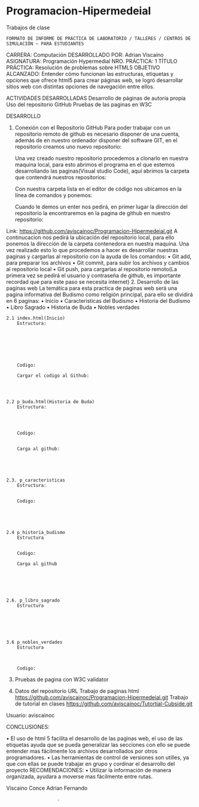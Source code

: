 # Programacion-Hipermedeial
Trabajos de clase

 	FORMATO DE INFORME DE PRÁCTICA DE LABORATORIO / TALLERES / CENTROS DE SIMULACIÓN – PARA ESTUDIANTES

CARRERA: Computación
DESARROLLADO POR: Adrian Viscaino	ASIGNATURA: Programación Hypermedial
NRO. PRÁCTICA:	1	TÍTULO PRÁCTICA: Resolución de problemas sobre HTML5
OBJETIVO ALCANZADO:
Entender cómo funcionan las estructuras, etiquetas y opciones que ofrece html5 para crear páginas web, se logró desarrollar sitios web con distintas opciones de navegación entre ellos.

ACTIVIDADES DESARROLLADAS
Desarrollo de páginas de autoría propia
Uso del repositorio GitHub
Pruebas de las paginas en W3C
 
DESARROLLO
1. Conexión con el Repositorio GitHub
	Para poder trabajar con un repositorio remoto de github es necesario disponer de una cuenta, además de en nuestro ordenador disponer del software GIT, en el repositorio creamos uno nuevo repositorio:
 

	Una vez creado nuestro repositorio procedemos a clonarlo en nuestra maquina local, para esto abrimos el programa en el que estemos desarrollando las paginas(Visual studio Code), aquí abrimos la carpeta que contendrá nuestros repositorios:

 
	Con nuestra carpeta lista en el editor de código nos ubicamos en la línea de comandos y ponemos:

 

	Cuando le demos un enter nos pedirá, en primer lugar la dirección del repositorio la encontraremos en la pagina de github en nuestro repositorio:
 
Link: https://github.com/aviscainoc/Programacion-Hipermedeial.git
	A continucacion nos pedirá la ubicación del repositorio local, para ello ponemos la dirección de la carpeta contenedora en nuestra maquina. Una vez realizado esto lo que procedemos a hacer es desarrollar nuestras paginas y cargarlas al repositorio con la ayuda de los comandos:
•	Git add, para preparar los archivos
•	Git commit, para subir los archivos y cambios al repositorio local
•	Git push, para cargarlas al repositorio remoto(La primera vez se pedirá el usuario y contraseña de github, es importante recordad que para este paso se necesita internet)
2. Desarrollo de las paginas web
La temática para esta practica de paginas web será una pagina informativa del Budismo como religión principal, para ello se dividirá en 6 paginas:
•	Inicio
•	Caracteristicas del Budismo
•	Historia del Budismo
•	Libro Sagrado
•	Historia de Buda
•	Nobles verdades

	2.1 index.html(Inicio)
		Estructura:





 

		Codigo:
 
		Cargar el codigo al Github:
 
  
		 
	
	2.2 p_buda.html(Historia de Buda)
		Estructura:
 



		Codigo:
 
		
		Carga al github:
 
 
 
 

	2.3. p_caracteristicas
		Estructura:
 

		Codigo:
 


		 

	2.4 p_historia_budismo
		Estructura
 
 
		Codigo:
 
		Carga al github
			 
 
 
 
 

	2.6. p_libro_sagrado
		Estructura
 


 
 

	3.6 p_nobles_verdades
		Estructura
 


		Codigo:
 
 
 

3. Pruebas de pagina con W3C validator
 
 
 
 
  

4. Datos del repositorio URL
Trabajo de paginas html
https://github.com/aviscainoc/Programacion-Hipermedeial.git
Trabajo de tutorial en clases
https://github.com/aviscainoc/Tutortial-Cubside.git

Usuario:
aviscainoc

CONCLUSIONES:

•	El uso de html 5 facilita el desarrollo de las paginas web, el uso de las etiquetas ayuda que se pueda generalizar las secciones con ello se puede entender mas fácilmente los archivos desarrollados por otros programadores.
•	Las herramientas de control de versiones son utilles, ya que con ellas se puede trabajar en grupo y cordinar el desarrollo del proyecto
RECOMENDACIONES:
•	Utilizar la información de manera organizada, ayudara a moverse mas fácilmente entre rutas.



Viscaino Conce Adrian Fernando

 
                       .               

